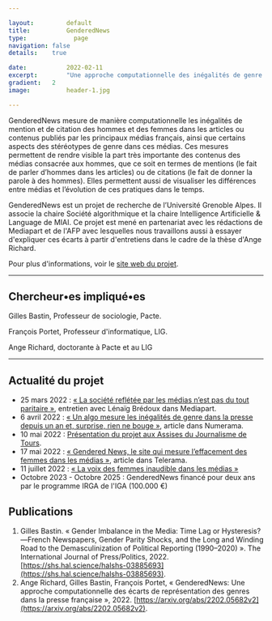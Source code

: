 ```yaml
---

layout:			default
title:  		GenderedNews
type:			  page
navigation: false
details:    true

date:   		2022-02-11
excerpt: 		"Une approche computationnelle des inégalités de genre dans les médias français "
gradient: 	2
image: 			header-1.jpg

---
```


GenderedNews mesure de manière computationnelle les inégalités de mention et de citation des hommes et des femmes dans les articles ou contenus publiés par les principaux médias français, ainsi que certains aspects des stéréotypes de genre dans ces médias. Ces mesures permettent de rendre visible la part très importante des contenus des médias consacrée aux hommes, que ce soit en termes de mentions (le fait de parler d’hommes dans les articles) ou de citations (le fait de donner la parole à des hommes). Elles permettent aussi de visualiser les différences entre médias et l’évolution de ces pratiques dans le temps.

GenderedNews est un projet de recherche de l’Université Grenoble Alpes. Il associe la chaire Société algorithmique et la chaire Intelligence Artificielle & Language de MIAI. Ce projet est mené en partenariat avec les rédactions de Mediapart et de l'AFP avec lesquelles nous travaillons aussi à essayer d'expliquer ces écarts à partir d'entretiens dans le cadre de la thèse d'Ange Richard.

Pour plus d'informations, voir le [site web du projet](https://gendered-news.imag.fr/).

---


## Chercheur•es impliqué•es

Gilles Bastin, Professeur de sociologie, Pacte.

François Portet, Professeur d'informatique, LIG.

Ange Richard, doctorante à Pacte et au LIG

---

## Actualité du projet

- 25 mars 2022 : [« La société reflétée par les médias n’est pas du tout paritaire »](https://www.mediapart.fr/journal/france/250322/la-societe-refletee-par-les-medias-n-est-pas-du-tout-paritaire), entretien avec Lénaïg Brédoux dans Mediapart.
- 6 avril 2022 : [« Un algo mesure les inégalités de genre dans la presse depuis un an et, surprise, rien ne bouge »](https://www.numerama.com/politique/903959-un-algo-mesure-les-inegalites-de-genre-dans-la-presse-depuis-un-an-et-surprise-rien-ne-bouge.html), article dans Numerama.
- 10 mai 2022 : [Présentation du projet aux Assises du Journalisme de Tours](https://www.youtube.com/watch?v=zHuSPNGnXsE).
- 17 mai 2022 : [« Gendered News, le site qui mesure l’effacement des femmes dans les médias »](https://www.telerama.fr/debats-reportages/gendered-news-le-site-qui-mesure-l-effacement-des-femmes-dans-les-medias-7010389.php), article dans Telerama.
- 11 juillet 2022 : [« La voix des femmes inaudible dans les médias »](https://www.liberation.fr/idees-et-debats/tribunes/la-voix-des-femmes-inaudible-dans-les-medias-20220711_T2CLQPFHTNAAPO6F4JUCNHCLYU/)
- Octobre 2023 - Octobre 2025 : GenderedNews financé pour deux ans par le programme IRGA de l'IGA (100.000 €)

## Publications

1. Gilles Bastin. « Gender Imbalance in the Media: Time Lag or Hysteresis?—French Newspapers, Gender Parity Shocks, and the Long and Winding Road to the Demasculinization of Political Reporting (1990–2020) ». The International Journal of Press/Politics, 2022. [https://shs.hal.science/halshs-03885693](https://shs.hal.science/halshs-03885693).
2. Ange Richard, Gilles Bastin, François Portet, « GenderedNews: Une approche computationnelle des écarts de représentation des genres dans la presse française », 2022. [https://arxiv.org/abs/2202.05682v2](https://arxiv.org/abs/2202.05682v2).
